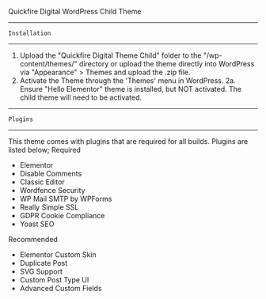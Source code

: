 Quickfire Digital WordPress Child Theme

-------------------------------------------------------
    Installation
-------------------------------------------------------

1. Upload the "Quickfire Digital Theme Child" folder to the "/wp-content/themes/" directory
or upload the theme directly into WordPress via "Appearance" > Themes and upload the .zip file.
2. Activate the Theme through the 'Themes' menu in WordPress.
2a. Ensure "Hello Elementor" theme is installed, but NOT activated. The child theme will need to be activated.

-------------------------------------------------------
    Plugins
-------------------------------------------------------

This theme comes with plugins that are required for all builds. Plugins are listed below;
 Required
 - Elementor
 - Disable Comments
 - Classic Editor 
 - Wordfence Security
 - WP Mail SMTP by WPForms
 - Really Simple SSL
 - GDPR Cookie Compliance
 - Yoast SEO
 
 Recommended
 - Elementor Custom Skin
 - Duplicate Post
 - SVG Support
 - Custom Post Type UI
 - Advanced Custom Fields
